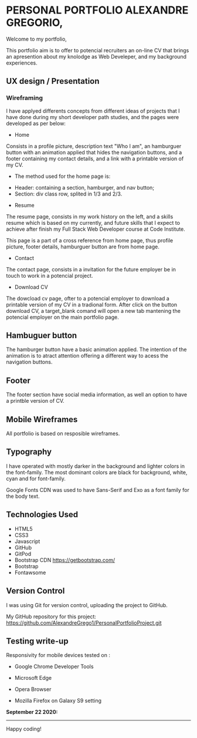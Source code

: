 

# PERSONAL PORTFOLIO ALEXANDRE GREGORIO,

Welcome to my portfolio,

This portfolio aim is to offer to potencial recruiters an on-line CV that brings an apresention about my knolodge as Web Develeper, and my background experiences. 


## UX design / Presentation

### Wireframing

I have applyed differents concepts from different ideas of projects that I have done during my short developer path studies, and the pages were developed as per below: 

* Home 

Consists in a profile picture, description text "Who I am", an hamburguer button with an animation applied that hides the navigation buttons, and a footer containing my contact details, and a link with a printable version of my CV.

* The method used for the home page is: 
- Header: containing a section, hamburger, and nav button;
- Section: div class row, splited in 1/3 and 2/3. 



* Resume

The resume page, consists in my work history on the left, and a skills resume which is based on my currently, and future skills that I expect to achieve after finish my Full Stack Web Developer course at Code Institute.

This page is a part of a cross reference from home page, thus profile picture, footer details, hamburguer button are from home page.


* Contact

The contact page, consists in a invitation for the future employer be in touch to work in a potencial project. 

* Download CV

The dowcload cv page, ofter to a potencial employer to download a printable version of my CV in a tradional form. After click on the button download CV, a target_blank comand will open a new tab mantening the potencial employer on the main portfolio page. 


## Hambuguer button

The hamburger button have a basic animation applied. The intention of the animation is to atract attention offering a different way to acess the navigation buttons.

## Footer

The footer section have social media information, as well an option to have a printble version of CV.


## Mobile Wireframes

All portfolio is based on resposible wireframes.


## Typography

I have operated with mostly darker in the background and lighter colors in the font-family. The most dominant colors are black for background, white, cyan and for font-family.

Google Fonts CDN was used to have Sans-Serif and Exo as a font family for the body text.


## Technologies Used

* HTML5
* CSS3
* Javascript
* GitHub
* GitPod
* Bootstrap CDN https://getbootstrap.com/
* Bootstrap
* Fontawsome 


## Version Control

I was using Git for version control, uploading the project to GitHub.

My GitHub repository for this project:
https://github.com/AlexandreGrego1/PersonalPortfolioProject.git

## Testing write-up

Responsivity for mobile devices tested on :

* Google Chrome Developer Tools

* Microsoft Edge

* Opera Browser

* Mozilla Firefox on Galaxy S9 setting


**September 22 2020:** 

--------

Happy coding!
